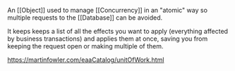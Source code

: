 An [[Object]] used to manage [[Concurrency]] in an "atomic" way so multiple requests to the [[Database]] can be avoided.

It keeps keeps a list of all the effects you want to apply (everything affected by business transactions) and applies them at once, saving you from keeping the request open or making multiple of them.

https://martinfowler.com/eaaCatalog/unitOfWork.html